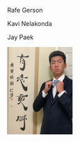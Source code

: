 Rafe Gerson

Kavi Nelakonda

Jay Paek

<img src="/website/site_resources/JayPaek.jpg" width="150" height="200">
